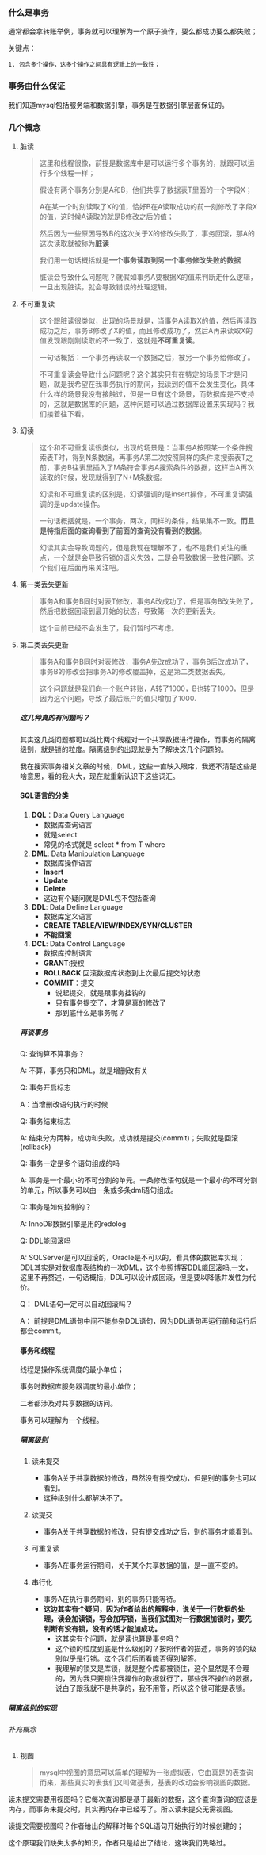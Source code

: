 ### 什么是事务

通常都会拿转账举例，事务就可以理解为一个原子操作，要么都成功要么都失败；

关键点：

	1. 包含多个操作，这多个操作之间具有逻辑上的一致性；

### 事务由什么保证

我们知道mysql包括服务端和数据引擎，事务是在数据引擎层面保证的。



### 几个概念

1. 脏读

   > 这里和线程很像，前提是数据库中是可以运行多个事务的，就跟可以运行多个线程一样；
   >
   > 假设有两个事务分别是A和B，他们共享了数据表T里面的一个字段X；
   >
   > A在某一个时刻读取了X的值，恰好B在A读取成功的前一刻修改了字段X的值，这时候A读取的就是B修改之后的值；
   >
   > 然后因为一些原因导致B的这次关于X的修改失败了，事务回滚，那A的这次读取就被称为**脏读**
   >
   > 我们用一句话概括就是**一个事务读取到另一个事务修改失败的数据**
   >
   > 脏读会导致什么问题呢？就假如事务A要根据X的值来判断走什么逻辑，一旦出现脏读，就会导致错误的处理逻辑。

2. 不可重复读

   > 这个跟脏读很类似，出现的场景就是，当事务A读取X的值，然后再读取成功之后，事务B修改了X的值，而且修改成功了，然后A再来读取X的值发现跟刚刚读取的不一致了，这就是**不可重复读**。
   >
   > 一句话概括：一个事务再读取一个数据之后，被另一个事务给修改了。
   >
   > 不可重复读会导致什么问题呢？这个其实只有在特定的场景下才是问题，就是我希望在我事务执行的期间，我读到的值不会发生变化，具体什么样的场景我没有接触过，但是一旦有这个场景，而数据库是不支持的，这就是数据库的问题，这种问题可以通过数据库设置来实现吗？我们接着往下看。

3. 幻读

   > 这个和不可重复读很类似，出现的场景是：当事务A按照某一个条件搜索表T时，得到N条数据，再事务A第二次按照同样的条件来搜索表T之前，事务B往表里插入了M条符合事务A搜索条件的数据，这样当A再次读取的时候，发现就得到了N+M条数据。
   >
   > 幻读和不可重复读的区别是，幻读强调的是insert操作，不可重复读强调的是update操作。
   >
   > 一句话概括就是，一个事务，两次，同样的条件，结果集不一致。**而且是特指后面的查询看到了前面的查询没有看到的数据**。
   >
   > 幻读其实会导致问题的，但是我现在理解不了，也不是我们关注的重点，一个就是会导致行锁的语义失效，二是会导致数据一致性问题。这个我们在后面再来关注吧。
   
4. 第一类丢失更新
   
   > 事务A和事务B同时对表T修改，事务A改成功了，但是事务B改失败了，然后把数据回滚到最开始的状态，导致第一次的更新丢失。
   >
   > 这个目前已经不会发生了，我们暂时不考虑。
   
5. 第二类丢失更新

   > 事务A和事务B同时对表修改，事务A先改成功了，事务B后改成功了，事务B的修改会把事务A的修改覆盖掉，这是第二类数据丢失。
   >
   > 这个问题就是我们向一个账户转账，A转了1000，B也转了1000，但是因为这个问题，导致了最后账户的值只增加了1000.

   ##### 这几种真的有问题吗？

   其实这几类问题都可以类比两个线程对一个共享数据进行操作，而事务的隔离级别，就是锁的粒度。隔离级别的出现就是为了解决这几个问题的。

   

   我在搜索事务相关文章的时候，DML，这些一直映入眼帘，我还不清楚这些是啥意思，看的我火大，现在就重新认识下这些词汇。

   

   #### SQL语言的分类

   1. **DQL**：Data Query Language
      - 数据库查询语言
      - 就是select
      - 常见的格式就是  select * from T where
   2. **DML**: Data Manipulation  Language
      - 数据库操作语言
      - **Insert**
      - **Update**
      - **Delete**
      - 这边有个疑问就是DML包不包括查询
   3. **DDL**: Data Define Language
      - 数据库定义语言
      - **CREATE TABLE/VIEW/INDEX/SYN/CLUSTER**
      - **不能回滚**
   4. **DCL**: Data Control Language
      - 数据库控制语言
      - **GRANT**:授权
      - **ROLLBACK**:回滚数据库状态到上次最后提交的状态
      - **COMMIT**：提交
        - 说起提交，就是跟事务挂钩的
        - 只有事务提交了，才算是真的修改了
        - 那到底什么是事务呢？

   ##### 再谈事务

   Q: 查询算不算事务？

   A:  不算，事务只和DML，就是增删改有关

   

   Q: 事务开启标志

   A：当增删改语句执行的时候

   

   Q: 事务结束标志

   A: 结束分为两种，成功和失败，成功就是提交(commit)；失败就是回滚(rollback)

   

   Q: 事务一定是多个语句组成的吗

   A:  事务是一个最小的不可分割的单元。一条修改语句就是一个最小的不可分割的单元，所以事务可以由一条或多条dml语句组成。

   

   Q: 事务是如何控制的？

   A: InnoDB数据引擎是用的redolog

   

   Q: DDL能回滚吗

   A: SQLServer是可以回滚的，Oracle是不可以的，看具体的数据库实现；DDL其实是对数据库表结构的一次DML，这个参照博客[DDL能回滚吗](https://blog.csdn.net/change2970955076/article/details/78084866),一文，这里不再赘述，一句话概括，DDL可以设计成回滚，但是要以降低并发性为代价。

   

   Q： DML语句一定可以自动回滚吗？

   A： 前提是DML语句中间不能参杂DDL语句，因为DDL语句再运行前和运行后都会commit。

   

   #### 事务和线程

   线程是操作系统调度的最小单位；

   事务时数据库服务器调度的最小单位；

   二者都涉及对共享数据的访问。

   事务可以理解为一个线程。

   

   ##### 隔离级别

   1. 读未提交
      - 事务A关于共享数据的修改，虽然没有提交成功，但是别的事务也可以看到。
      - 这种级别什么都解决不了。
      
   2. 读提交
      - 事务A关于共享数据的修改，只有提交成功之后，别的事务才能看到。

   3. 可重复读
      - 事务A在事务运行期间，关于某个共享数据的值，是一直不变的。
   4. 串行化
      - 事务A在执行事务期间，别的事务只能等待。
      - **这边其实有个疑问，因为作者给出的解释中，说关于一行数据的处理，读会加读锁，写会加写锁，当我们试图对一行数据加锁时，要先判断有没有锁，没有的话才能加成功。**
        - 这其实有个问题，就是读也算是事务吗？
        - 这个锁的粒度到底是什么级别的？按照作者的描述，事务的锁的级别似乎是行锁。这个我们后面看能否得到解答。
        - 我理解的锁又是库锁，就是整个库都被锁住，这个显然是不合理的，因为我只要锁住我操作的数据就行了，那些我不操作的数据，说白了跟我就不是共享的，我不用管，所以这个锁可能是表锁。

   
#####       隔离级别的实现

###### 补充概念

1. 视图

   > mysql中视图的意思可以简单的理解为一张虚拟表，它由真是的表查询而来，那些真实的表我们又叫做基表，基表的改动会影响视图的数据。



读未提交需要用视图吗？它每次查询都是基于最新的数据，这个查询查询的应该是内存，而事务未提交时，其实再内存中已经写了。所以读未提交无需视图。

读提交需要视图吗？作者给出的解释时每个SQL语句开始执行的时候创建的；



这个原理我们缺失太多的知识，作者只是给出了结论，这块我们先略过。



